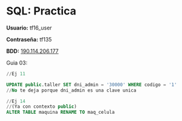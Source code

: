 # SQL: Practica

**Usuario:** tf16_user

**Contraseña:** tf135

**BDD:** [190.114.206.177](http://190.114.206.177/phppgadmin)

Guia 03:

```sql
//Ej 11

UPDATE public.taller SET dni_admin = '30000' WHERE codigo = '1'
//No te deja porque dni_admin es una clave unica

//Ej 14
//(Ya con contexto public)
ALTER TABLE maquina RENAME TO maq_celula

```